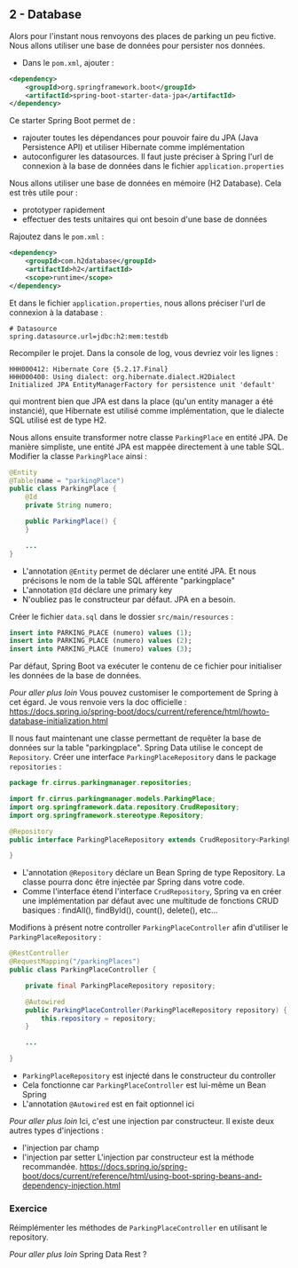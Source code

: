 ## 2 - Database
Alors pour l'instant nous renvoyons des places de parking un peu fictive. Nous allons utiliser une base de données pour persister nos données.
- Dans le `pom.xml`, ajouter : 
```xml
<dependency>
    <groupId>org.springframework.boot</groupId>
    <artifactId>spring-boot-starter-data-jpa</artifactId>
</dependency>
```
Ce starter Spring Boot permet de :
- rajouter toutes les dépendances pour pouvoir faire du JPA (Java Persistence API) et utiliser Hibernate comme implémentation
- autoconfigurer les datasources. Il faut juste préciser à Spring l'url de connexion à la base de données dans le fichier `application.properties`

Nous allons utiliser une base de données en mémoire (H2 Database). Cela est très utile pour :
- prototyper rapidement
- effectuer des tests unitaires qui ont besoin d'une base de données

Rajoutez dans le `pom.xml` : 
```xml
<dependency>
    <groupId>com.h2database</groupId>
    <artifactId>h2</artifactId>
    <scope>runtime</scope>
</dependency>
```
Et dans le fichier `application.properties`, nous allons préciser l'url de connexion à la database :
```properties
# Datasource
spring.datasource.url=jdbc:h2:mem:testdb
```

Recompiler le projet. Dans la console de log, vous devriez voir les lignes :
```
HHH000412: Hibernate Core {5.2.17.Final}
HHH000400: Using dialect: org.hibernate.dialect.H2Dialect
Initialized JPA EntityManagerFactory for persistence unit 'default'
```
qui montrent bien que JPA est dans la place (qu'un entity manager a été instancié), que Hibernate est utilisé comme implémentation, que le dialecte SQL utilisé est de type H2.

Nous allons ensuite transformer notre classe `ParkingPlace` en entité JPA. De manière simpliste, une entité JPA est mappée directement à une table SQL.
Modifier la classe `ParkingPlace` ainsi :
```java
@Entity
@Table(name = "parkingPlace")
public class ParkingPlace {
    @Id
    private String numero;

    public ParkingPlace() {
    }

    ...
}
```
- L'annotation `@Entity` permet de déclarer une entité JPA. Et nous précisons le nom de la table SQL afférente "parkingplace"
- L'annotation `@Id` déclare une primary key
- N'oubliez pas le constructeur par défaut. JPA en a besoin.

Créer le fichier `data.sql` dans le dossier `src/main/resources` :
```sql
insert into PARKING_PLACE (numero) values (1);
insert into PARKING_PLACE (numero) values (2);
insert into PARKING_PLACE (numero) values (3);
``` 
Par défaut, Spring Boot va exécuter le contenu de ce fichier pour initialiser les données de la base de données.

<i>Pour aller plus loin</i>
Vous pouvez customiser le comportement de Spring à cet égard. Je vous renvoie vers la doc officielle : https://docs.spring.io/spring-boot/docs/current/reference/html/howto-database-initialization.html


Il nous faut maintenant une classe permettant de requêter la base de données sur la table "parkingplace". Spring Data utilise le concept de `Repository`. Créer une interface `ParkingPlaceRepository` dans le package `repositories` :
```java
package fr.cirrus.parkingmanager.repositories;

import fr.cirrus.parkingmanager.models.ParkingPlace;
import org.springframework.data.repository.CrudRepository;
import org.springframework.stereotype.Repository;

@Repository
public interface ParkingPlaceRepository extends CrudRepository<ParkingPlace, String> {

}

```
- L'annotation `@Repository` déclare un Bean Spring de type Repository. La classe pourra donc être injectée par Spring dans votre code.
- Comme l'interface étend l'interface `CrudRepository`, Spring va en créer une implémentation par défaut avec une multitude de fonctions CRUD basiques : findAll(), findById(), count(), delete(), etc...


Modifions à présent notre controller `ParkingPlaceController` afin d'utiliser le `ParkingPlaceRepository` :
```java
@RestController
@RequestMapping("/parkingPlaces")
public class ParkingPlaceController {

    private final ParkingPlaceRepository repository;

    @Autowired
    public ParkingPlaceController(ParkingPlaceRepository repository) {
        this.repository = repository;
    }

    ...

}
```
- `ParkingPlaceRepository` est injecté dans le constructeur du controller
- Cela fonctionne car `ParkingPlaceController` est lui-même un Bean Spring
- L'annotation `@Autowired` est en fait optionnel ici

<i>Pour aller plus loin</i>
Ici, c'est une injection par constructeur. Il existe deux autres types d'injections :
- l'injection par champ
- l'injection par setter
L'injection par constructeur est la méthode recommandée.
https://docs.spring.io/spring-boot/docs/current/reference/html/using-boot-spring-beans-and-dependency-injection.html

### Exercice
Réimplémenter les méthodes de `ParkingPlaceController` en utilisant le repository.

<i>Pour aller plus loin</i>
Spring Data Rest ?

